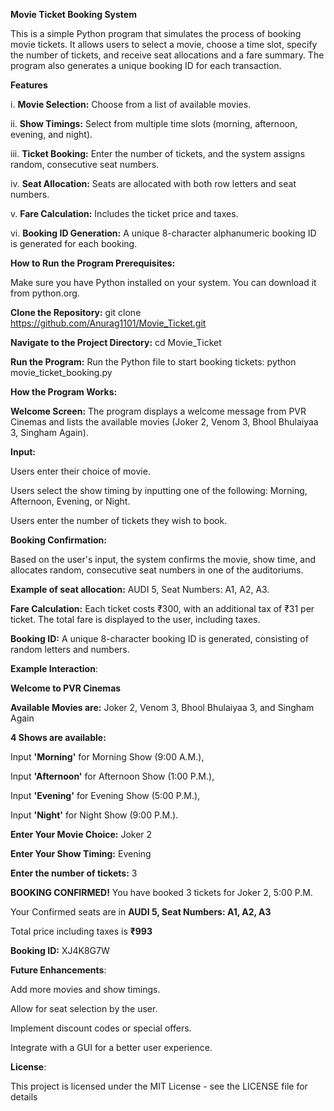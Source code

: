 **Movie Ticket Booking System**

This is a simple Python program that simulates the process of booking movie tickets. It allows users to select a movie, choose a time slot, specify the number of tickets, and receive seat allocations and a fare summary. The program also generates a unique booking ID for each transaction.

**Features**

i. **Movie Selection:** Choose from a list of available movies.

ii. **Show Timings:** Select from multiple time slots (morning, afternoon, evening, and night).

iii. **Ticket Booking:** Enter the number of tickets, and the system assigns random, consecutive seat numbers.

iv. **Seat Allocation:** Seats are allocated with both row letters and seat numbers.

v. **Fare Calculation:** Includes the ticket price and taxes.

vi. **Booking ID Generation:** A unique 8-character alphanumeric booking ID is generated for each booking.

**How to Run the Program
Prerequisites:**

Make sure you have Python installed on your system. You can download it from python.org.

**Clone the Repository:** git clone https://github.com/Anurag1101/Movie_Ticket.git

**Navigate to the Project Directory:** cd Movie_Ticket

**Run the Program:** Run the Python file to start booking tickets: python movie_ticket_booking.py

**How the Program Works:**

**Welcome Screen:** The program displays a welcome message from PVR Cinemas and lists the available movies (Joker 2, Venom 3, Bhool Bhulaiyaa 3, Singham Again).

**Input:**

Users enter their choice of movie.

Users select the show timing by inputting one of the following: Morning, Afternoon, Evening, or Night.

Users enter the number of tickets they wish to book.

**Booking Confirmation:**

Based on the user's input, the system confirms the movie, show time, and allocates random, consecutive seat numbers in one of the auditoriums.

**Example of seat allocation:** AUDI 5, Seat Numbers: A1, A2, A3.

**Fare Calculation:** Each ticket costs ₹300, with an additional tax of ₹31 per ticket.
The total fare is displayed to the user, including taxes.

**Booking ID:** A unique 8-character booking ID is generated, consisting of random letters and numbers.

**Example Interaction**:

**Welcome to PVR Cinemas**

**Available Movies are:**  Joker 2, Venom 3, Bhool Bhulaiyaa 3, and Singham Again

**4 Shows are available:**

 Input **'Morning'** for Morning Show (9:00 A.M.),
 
 Input **'Afternoon'** for Afternoon Show (1:00 P.M.),
 
 Input **'Evening'** for Evening Show (5:00 P.M.),
 
 Input **'Night'** for Night Show (9:00 P.M.).

**Enter Your Movie Choice:**  Joker 2

**Enter Your Show Timing:**  Evening

**Enter the number of tickets:**  3

**BOOKING CONFIRMED!** You have booked 3 tickets for Joker 2, 5:00 P.M.

Your Confirmed seats are in **AUDI 5, Seat Numbers: A1, A2, A3**

Total price including taxes is **₹993**

**Booking ID:** XJ4K8G7W

**Future Enhancements**:

Add more movies and show timings.

Allow for seat selection by the user.

Implement discount codes or special offers.

Integrate with a GUI for a better user experience.

**License**:

This project is licensed under the MIT License - see the LICENSE file for details




